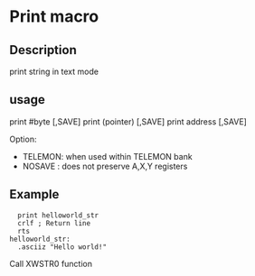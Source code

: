 # Print macro

## Description

print string in text mode

## usage

print #byte [,SAVE]
print (pointer) [,SAVE]
print address [,SAVE]

Option:

- TELEMON: when used within TELEMON bank
- NOSAVE : does not preserve A,X,Y registers



## Example

```ca65
  print helloworld_str
  crlf ; Return line
  rts
helloworld_str:
  .asciiz "Hello world!"
```

Call XWSTR0 function
